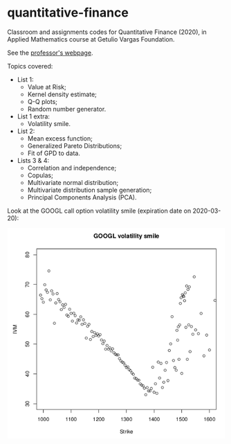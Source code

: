 # quantitative-finance

Classroom and assignments codes for Quantitative Finance (2020), in Applied Mathematics course at Getulio Vargas Foundation.

See the [professor's webpage](https://sites.google.com/site/rodrigodossantostargino/teaching/statsecofgvbsc2020).

Topics covered:

- List 1:
  - Value at Risk;
  - Kernel density estimate;
  - Q-Q plots;
  - Random number generator.
- List 1 extra:
  - Volatility smile.
- List 2:
  - Mean excess function;
  - Generalized Pareto Distributions;
  - Fit of GPD to data.
- Lists 3 & 4:
  - Correlation and independence;
  - Copulas;
  - Multivariate normal distribution;
  - Multivariate distribution sample generation;
  - Principal Components Analysis (PCA).
  
Look at the GOOGL call option volatility smile (expiration date on 2020-03-20):

![](https://github.com/lucasresck/quantitative-finance/blob/master/list_1_extra/volatility_smile.png?raw=true)
